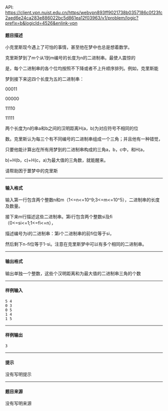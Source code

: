 API: https://client.vpn.nuist.edu.cn/https/webvpn893ff9021738b0357186c0f23fc2aed6e24ca283e886022bc5d861ea12f03963/v1/problem/logic?prefix=b&logicId=4526&enlink-vpn

#### 题目描述

小克里斯现今遇上了可怕的事情，甚至他在梦中也总是想着数学。

克里斯梦到了m个从1到m编号的长度为n的二进制串。最使人震惊的

是，每个二进制串的各个位均按照不下降或者不上升顺序排列。例如，克里斯能

梦到接下来这四个长度为五的二进制串：

00011

00000

11110

11111

两个长度为n的串a和b之间的汉明距离H(a，b)为对应符号不相同的位

数。克里斯认为每三个有不同编号的二进制串组成一个三角；并且他有一种错觉，

只要他能计算出在所有用梦到的二进制串构成的三角a，b，c中，和H(a，

b)+H(b，c)+H(c，a)为最大值的三角数，就能醒来。

请帮助困于噩梦中的克里斯

---

#### 输入格式

输入第一行包含两个整数n和m（1<=n<=10^9;3<=m<=10^5），二进制串的长度及数量。

接下来m行描述这些二进制串。第i行包含两个整数si及fi（0<=si<=1;1<=fi<=n），

描述编号为i的二进制串：第i个二进制串的前fi位等于si，

然后剩下n-fi位等于1-si。注意在克里斯梦中可以有多个相同的二进制串。

---

#### 输出格式

输出单独一个整数，这些个汉明距离和为最大值的二进制串三角的个数

---

#### 样例输入
```
5 4
0 3
0 5
1 4
1 5
```

---

#### 样例输出
```
3

```

---

#### 提示

没有写明提示

---

#### 题目来源

没有写明来源